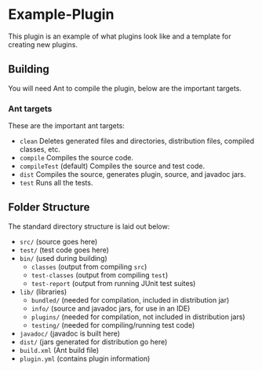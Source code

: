 # Example-Plugin

This plugin is an example of what plugins look like and a template for
creating new plugins.

## Building

You will need Ant to compile the plugin, below are the important targets.

### Ant targets

These are the important ant targets:

- `clean` Deletes generated files and directories, distribution files, compiled classes, etc.
- `compile` Compiles the source code.
- `compileTest` (default) Compiles the source and test code.
- `dist` Compiles the source, generates plugin, source, and javadoc jars.
- `test` Runs all the tests.

## Folder Structure

The standard directory structure is laid out below:

- `src/` (source goes here)
- `test/` (test code goes here)
- `bin/` (used during building)
  - `classes` (output from compiling `src`)
  - `test-classes` (output from compiling `test`)
  - `test-report` (output from running JUnit test suites)
- `lib/` (libraries)
  - `bundled/` (needed for compilation, included in distribution jar)
  - `info/` (source and javadoc jars, for use in an IDE)
  - `plugins/` (needed for compilation, not included in distribution jars)
  - `testing/` (needed for compiling/running test code)
- `javadoc/` (javadoc is built here)
- `dist/` (jars generated for distribution go here)
- `build.xml` (Ant build file)
- `plugin.yml` (contains plugin information)
